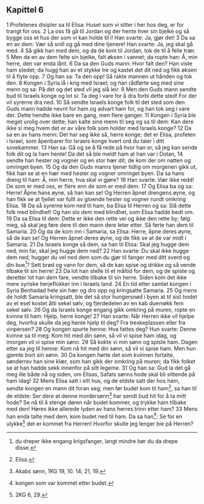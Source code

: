 ## Kapittel 6

1 Profetenes disipler sa til Elisa: Huset som vi sitter i her hos deg, er for trangt for oss.
2 La oss få gå til Jordan og der hente hver sin bjelke og så bygge oss et hus der som vi kan holde til i! Han svarte: Ja, gjør det!
3 Da sa en av dem: Vær så snill og gå med dine tjenere! Han svarte: Ja, jeg skal gå med.
4 Så gikk han med dem, og da de kom til Jordan, tok de til å felle trær.
5 Men da en av dem felte sin bjelke, falt øksen i vannet; da ropte han: Å, min herre, den var enda lånt.
6 Da sa den Guds mann: Hvor falt den? Han viste ham stedet; da hugg han av et stykke tre og kastet det dit ned og fikk øksen til å flyte opp.
7 Og han sa: Ta den opp! Så rakte mannen ut hånden og tok den.
8 Kongen i Syria lå i krig med Israel; og han rådførte seg med sine menn og sa: På det og det sted vil jeg slå leir.
9 Men den Guds mann sendte bud til Israels konge og lot si: Ta deg i vare for å dra forbi dette sted! For der vil syrerne dra ned.
10 Så sendte Israels konge folk til det sted som den Guds mann hadde nevnt for ham og advart ham for, og han tok seg i vare der. Dette hendte ikke bare en gang, men flere ganger.
11 Kongen i Syria ble meget urolig over dette; han kalte sine menn til seg og sa til dem: Kan dere ikke si meg hvem det er av våre folk som holder med Israels konge?
12 Da sa en av hans menn: Det har seg ikke så, herre konge; det er Elisa, profeten i Israel, som åpenbarer for Israels konge hvert ord du taler i ditt sovekammer.
13 Han sa: Gå og se å få rede på hvor han er, så jeg kan sende folk dit og la ham hente! Da det så ble meldt ham at han var i Dotan,
14 sendte han hester og vogner og en stor hær dit; de kom der om natten og omringet byen.
15 Og da den Guds manns tjener tidlig om morgenen gikk ut, fikk han se at en hær med hester og vogner omringet byen. Da sa hans dreng til ham: Å, min herre, hva skal vi gjøre?
16 Han svarte: Vær ikke redd! De som er med oss, er flere enn de som er med dem.
17 Og Elisa ba og sa: Herre! Åpne hans øyne, så han kan se! Og Herren åpnet drengens øyne, og han fikk se at fjellet var fullt av gloende hester og vogner rundt omkring Elisa.
18 Da så syrerne kom ned til ham, ba Elisa til Herren og sa: Slå dette folk med blindhet! Og han slo dem med blindhet, som Elisa hadde bedt om.
19 Da sa Elisa til dem: Dette er ikke den rette vei og ikke den rette by; følg meg, så skal jeg føre dere til den mann dere leter etter. Så førte han dem til Samaria.
20 Og da de kom inn i Samaria, sa Elisa: Herre, åpne deres øyne, så de kan se! Og Herren åpnet deres øyne, og de fikk se at de var midt i Samaria.
21 Da Israels konge så dem, sa han til Elisa: Skal jeg hugge dem ned, min far, skal jeg hugge dem ned?
22 Han svarte: Du skal ikke hugge dem ned; hugger du vel ned dem som du gjør til fanger med ditt sverd og din bue[^1]? Sett brød og vann for dem, så de kan spise og drikke og så vende tilbake til sin herre!
23 Da lot han stelle til et måltid for dem, og de spiste og deretter lot han dem fare, vendte tilbake til sin herre. Siden kom det ikke mere syriske herjeflokker inn i Israels land.
24 En tid etter samlet kongen i Syria Benhadad hele sin hær og dro opp og kringsatte Samaria.
25 Og mens de holdt Samaria kringsatt, ble det så stor hungersnød i byen at til sist hodet av et esel kostet åtti sekel sølv, og fjerdedelen av en kab duemøkk fem sekel sølv.
26 Og da Israels konge engang gikk omkring på muren, ropte en kvinne til ham: Hjelp, herre konge!
27 Han svarte: Når Herren ikke vil hjelpe deg, hvorfra skulle da jeg hente hjelp til deg? Fra treskeplassen eller fra vinpersen?
28 Og kongen spurte henne: Hva fattes deg? Hun svarte: Denne kvinne sa til meg: Kom hit med din sønn, så vil vi spise ham idag, og imorgen vil vi spise min sønn.
29 Så kokte vi min sønn og spiste ham. Dagen etter sa jeg til henne: Kom nå hit med din sønn, så vil vi spise ham. Men hun gjemte bort sin sønn.
30 Da kongen hørte det som kvinnen fortalte, sønderrev han sine klær, som han gikk der omkring på muren; da fikk folket se at han hadde sekk innenfor på sitt legeme.
31 Og han sa: Gud la det gå meg ille både nå og siden, om Elisas, Safats sønns hode skal bli sittende på ham idag!
32 Mens Elisa satt i sitt hus, og de eldste satt der hos ham, sendte kongen en mann dit foran seg; men før budet kom til ham[^2], sa han til de eldste: Ser dere at denne mordersønn[^3] har sendt bud hit for å ta mitt hode? Se nå til å stenge døren når budet kommer, og trykke ham tilbake med den! Høres ikke allerede lyden av hans herres trinn etter ham?
33 Mens han enda talte med dem, kom budet ned til ham. Da sa han[^4]: Se for en ulykke[^5] det er kommet fra Herren! Hvorfor skulle jeg lenger bie på Herren?

[^1]:  du dreper ikke engang krigsfanger, langt mindre bør du da drepe disse.
[^2]:  Elisa.
[^3]:  Akabs sønn, 1KG 19, 10. 14; 21, 19.
[^4]:  kongen som var kommet etter budet.
[^5]:  2KG 6, 29.
